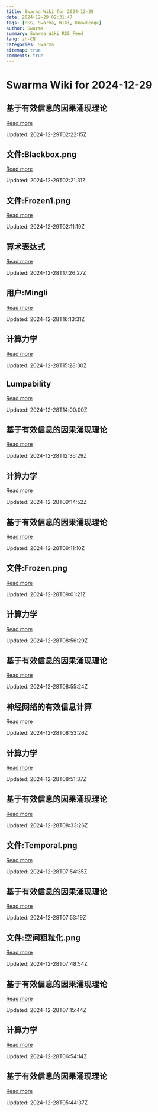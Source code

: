 ```yaml
---
title: Swarma Wiki for 2024-12-29
date: 2024-12-29 02:31:47
tags: [RSS, Swarma, Wiki, Knowledge]
author: Swarma
summary: Swarma Wiki RSS Feed
lang: zh-CN
categories: Swarma
sitemap: true
comments: true
---
```


# Swarma Wiki for 2024-12-29

## 基于有效信息的因果涌现理论
[Read more](https://wiki.swarma.org/index.php?title=%E5%9F%BA%E4%BA%8E%E6%9C%89%E6%95%88%E4%BF%A1%E6%81%AF%E7%9A%84%E5%9B%A0%E6%9E%9C%E6%B6%8C%E7%8E%B0%E7%90%86%E8%AE%BA&diff=40796&oldid=40785)

Updated: 2024-12-29T02:22:15Z

## 文件:Blackbox.png
[Read more](https://wiki.swarma.org/index.php?title=%E6%96%87%E4%BB%B6:Blackbox.png&diff=40795&oldid=0)

Updated: 2024-12-29T02:21:31Z

## 文件:Frozen1.png
[Read more](https://wiki.swarma.org/index.php?title=%E6%96%87%E4%BB%B6:Frozen1.png&diff=40794&oldid=0)

Updated: 2024-12-29T02:11:19Z

## 算术表达式
[Read more](https://wiki.swarma.org/index.php?title=%E7%AE%97%E6%9C%AF%E8%A1%A8%E8%BE%BE%E5%BC%8F&diff=40793&oldid=0)

Updated: 2024-12-28T17:26:27Z

## 用户:Mingli
[Read more](https://wiki.swarma.org/index.php?title=%E7%94%A8%E6%88%B7:Mingli&diff=40792&oldid=0)

Updated: 2024-12-28T16:13:31Z

## 计算力学
[Read more](https://wiki.swarma.org/index.php?title=%E8%AE%A1%E7%AE%97%E5%8A%9B%E5%AD%A6&diff=40791&oldid=40784)

Updated: 2024-12-28T15:28:30Z

## Lumpability
[Read more](https://wiki.swarma.org/index.php?title=Lumpability&diff=40789&oldid=40601)

Updated: 2024-12-28T14:00:00Z

## 基于有效信息的因果涌现理论
[Read more](https://wiki.swarma.org/index.php?title=%E5%9F%BA%E4%BA%8E%E6%9C%89%E6%95%88%E4%BF%A1%E6%81%AF%E7%9A%84%E5%9B%A0%E6%9E%9C%E6%B6%8C%E7%8E%B0%E7%90%86%E8%AE%BA&diff=40785&oldid=40783)

Updated: 2024-12-28T12:36:29Z

## 计算力学
[Read more](https://wiki.swarma.org/index.php?title=%E8%AE%A1%E7%AE%97%E5%8A%9B%E5%AD%A6&diff=40784&oldid=40778)

Updated: 2024-12-28T09:14:52Z

## 基于有效信息的因果涌现理论
[Read more](https://wiki.swarma.org/index.php?title=%E5%9F%BA%E4%BA%8E%E6%9C%89%E6%95%88%E4%BF%A1%E6%81%AF%E7%9A%84%E5%9B%A0%E6%9E%9C%E6%B6%8C%E7%8E%B0%E7%90%86%E8%AE%BA&diff=40783&oldid=40777)

Updated: 2024-12-28T09:11:10Z

## 文件:Frozen.png
[Read more](https://wiki.swarma.org/index.php?title=%E6%96%87%E4%BB%B6:Frozen.png&diff=40779&oldid=0)

Updated: 2024-12-28T09:01:21Z

## 计算力学
[Read more](https://wiki.swarma.org/index.php?title=%E8%AE%A1%E7%AE%97%E5%8A%9B%E5%AD%A6&diff=40778&oldid=40775)

Updated: 2024-12-28T08:56:29Z

## 基于有效信息的因果涌现理论
[Read more](https://wiki.swarma.org/index.php?title=%E5%9F%BA%E4%BA%8E%E6%9C%89%E6%95%88%E4%BF%A1%E6%81%AF%E7%9A%84%E5%9B%A0%E6%9E%9C%E6%B6%8C%E7%8E%B0%E7%90%86%E8%AE%BA&diff=40777&oldid=40771)

Updated: 2024-12-28T08:55:24Z

## 神经网络的有效信息计算
[Read more](https://wiki.swarma.org/index.php?title=%E7%A5%9E%E7%BB%8F%E7%BD%91%E7%BB%9C%E7%9A%84%E6%9C%89%E6%95%88%E4%BF%A1%E6%81%AF%E8%AE%A1%E7%AE%97&diff=40776&oldid=40721)

Updated: 2024-12-28T08:53:26Z

## 计算力学
[Read more](https://wiki.swarma.org/index.php?title=%E8%AE%A1%E7%AE%97%E5%8A%9B%E5%AD%A6&diff=40775&oldid=40755)

Updated: 2024-12-28T08:51:37Z

## 基于有效信息的因果涌现理论
[Read more](https://wiki.swarma.org/index.php?title=%E5%9F%BA%E4%BA%8E%E6%9C%89%E6%95%88%E4%BF%A1%E6%81%AF%E7%9A%84%E5%9B%A0%E6%9E%9C%E6%B6%8C%E7%8E%B0%E7%90%86%E8%AE%BA&diff=40771&oldid=40763)

Updated: 2024-12-28T08:33:26Z

## 文件:Temporal.png
[Read more](https://wiki.swarma.org/index.php?title=%E6%96%87%E4%BB%B6:Temporal.png&diff=40764&oldid=0)

Updated: 2024-12-28T07:54:35Z

## 基于有效信息的因果涌现理论
[Read more](https://wiki.swarma.org/index.php?title=%E5%9F%BA%E4%BA%8E%E6%9C%89%E6%95%88%E4%BF%A1%E6%81%AF%E7%9A%84%E5%9B%A0%E6%9E%9C%E6%B6%8C%E7%8E%B0%E7%90%86%E8%AE%BA&diff=40763&oldid=40756)

Updated: 2024-12-28T07:53:19Z

## 文件:空间粗粒化.png
[Read more](https://wiki.swarma.org/index.php?title=%E6%96%87%E4%BB%B6:%E7%A9%BA%E9%97%B4%E7%B2%97%E7%B2%92%E5%8C%96.png&diff=40757&oldid=0)

Updated: 2024-12-28T07:48:54Z

## 基于有效信息的因果涌现理论
[Read more](https://wiki.swarma.org/index.php?title=%E5%9F%BA%E4%BA%8E%E6%9C%89%E6%95%88%E4%BF%A1%E6%81%AF%E7%9A%84%E5%9B%A0%E6%9E%9C%E6%B6%8C%E7%8E%B0%E7%90%86%E8%AE%BA&diff=40756&oldid=40751)

Updated: 2024-12-28T07:15:44Z

## 计算力学
[Read more](https://wiki.swarma.org/index.php?title=%E8%AE%A1%E7%AE%97%E5%8A%9B%E5%AD%A6&diff=40755&oldid=40745)

Updated: 2024-12-28T06:54:14Z

## 基于有效信息的因果涌现理论
[Read more](https://wiki.swarma.org/index.php?title=%E5%9F%BA%E4%BA%8E%E6%9C%89%E6%95%88%E4%BF%A1%E6%81%AF%E7%9A%84%E5%9B%A0%E6%9E%9C%E6%B6%8C%E7%8E%B0%E7%90%86%E8%AE%BA&diff=40751&oldid=40746)

Updated: 2024-12-28T05:44:37Z

